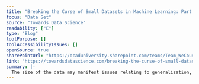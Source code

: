 ```yaml
---
title: "Breaking the Curse of Small Datasets in Machine Learning: Part 1"
focus: "Data Set"
source: "Towards Data Science"
readability: ["E"]
type: "Blog"
toolPurpose: []
toolAccessibilityIssues: []
openSource: true
sharePointUrl: "https://ocaduniversity.sharepoint.com/teams/Team_WeCount/Shared%20Documents/Resources%20and%20Tools/Literature%20(curated)/Breaking%20the%20curse%20of%20small%20datasets%20in%20Machine%20Learning%20Part%201.pdf"
link: "https://towardsdatascience.com/breaking-the-curse-of-small-datasets-in-machine-learning-part-1-36f28b0c044d"
summary: |-
  The size of the data may manifest issues relating to generalization, data imbalance, and difficulty in reaching the global optimum. This article covers a few of the most commonly used techniques for tackling issues, such as data set size, for traditional machine learning algorithms.
---
```


